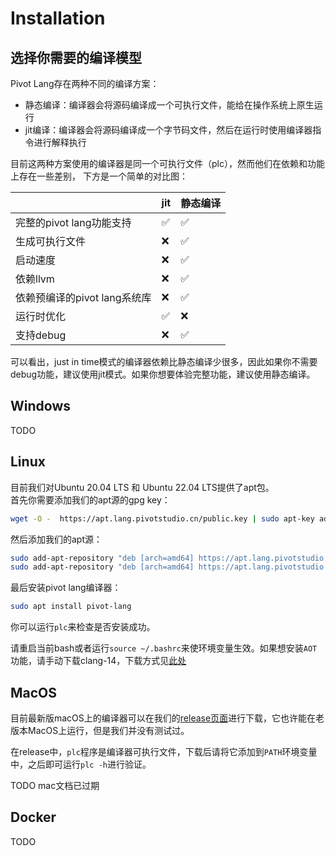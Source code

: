 # Installation

## 选择你需要的编译模型

Pivot Lang存在两种不同的编译方案：
- 静态编译：编译器会将源码编译成一个可执行文件，能给在操作系统上原生运行
- jit编译：编译器会将源码编译成一个字节码文件，然后在运行时使用编译器指令进行解释执行

目前这两种方案使用的编译器是同一个可执行文件（plc），然而他们在依赖和功能上存在一些差别，
下方是一个简单的对比图：  



|                              | jit | 静态编译 |
| ---------------------------- | --- | -------- |
| 完整的pivot lang功能支持     | ✅   | ✅         |
| 生成可执行文件               | ❌   | ✅        |
| 启动速度                     | ❌   | ✅        |
| 依赖llvm                     | ❌   | ✅        |
| 依赖预编译的pivot lang系统库 | ❌   | ✅        |
| 运行时优化                   | ✅   | ❌        |
| 支持debug                    | ❌   | ✅        |

可以看出，just in time模式的编译器依赖比静态编译少很多，因此如果你不需要debug功能，建议使用jit模式。如果你想要体验完整功能，建议使用静态编译。


## Windows
TODO

## Linux
目前我们对Ubuntu 20.04 LTS 和 Ubuntu 22.04 LTS提供了apt包。  
首先你需要添加我们的apt源的gpg key：
```bash
wget -O -  https://apt.lang.pivotstudio.cn/public.key | sudo apt-key add -
```
然后添加我们的apt源：
```bash
sudo add-apt-repository "deb [arch=amd64] https://apt.lang.pivotstudio.cn/repo focal main"
sudo add-apt-repository "deb [arch=amd64] https://apt.lang.pivotstudio.cn/repo jammy main"
```
最后安装pivot lang编译器：
```bash
sudo apt install pivot-lang
```
你可以运行`plc`来检查是否安装成功。  

请重启当前bash或者运行`source ~/.bashrc`来使环境变量生效。如果想安装`AOT`功能，请手动下载clang-14，下载方式见[此处](https://apt.llvm.org/)



## MacOS
目前最新版macOS上的编译器可以在我们的[release页面](https://github.com/Pivot-Studio/pivot-lang/releases)进行下载，它也许能在老版本MacOS上运行，但是我们并没有测试过。  

在release中，`plc`程序是编译器可执行文件，下载后请将它添加到`PATH`环境变量中，之后即可运行`plc -h`进行验证。

TODO mac文档已过期
## Docker
TODO
